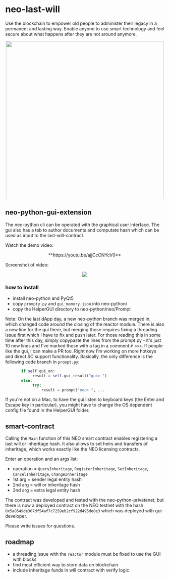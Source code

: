 # neo-last-will

Use the blockchain to empower old people to administer their legacy in a permanent and lasting way. Enable anyone to use smart technology and feel secure about what happens after they are not around anymore.

<p align="center">
 <img src="https://i.imgur.com/rVA7z2Q.png" width="500" height="500">
</p>

## neo-python-gui-extension
The neo-python cli can be operated with the graphical user interface. The gui also has a tab to author documents and computate hash which can be used as input to the last-will-contract.

Watch the demo video:

<p align="center">
**https://youtu.be/ajjCcCNYcV0**
</p>

Screenshot of video:

<p align="center">
 <img src="https://i.imgur.com/MQ4oEVK.jpg">
</p>

### how to install
  * install neo-python and PyQt5
  * copy `prompty.py` and `gui_memory.json` into neo-python/
  * copy the HelperGUI directory to neo-python/neo/Prompt

Note: On the last dApp day, a new neo-python branch was merged in, which changed code around the closing of the reactor module. There is also a new line for the gui there, but merging those requires fixing a threading issue first which I have to fix and push later. For those reading this in some time after this day, simply copypaste the lines from the prompt.py - it's just 10 new lines and I've marked those with a tag in a comment `# >>>`. If people like the gui, I can make a PR too. Right now I'm working on more hotkeys and direct SC support functionality. 
Basically, the only difference is the following code branch in `prompt.py`:
```python
       if self.gui_on:
            result = self.gui_result("gui> ")
       else:
            try:
                result = prompt("neo> ", ...
```
If you're not on a Mac, to have the gui listen to keyboard keys (the Enter and Escape key in particular), you might have to change the OS dependent config file found in the HelperGUI folder. 

## smart-contract
Calling the `Main` function of this NEO smart contract enables registering a last will or inheritage hash. It also allows to set heirs and transfers of inheritage, which works exactly like the NEO licensing contracts.

Enter an operation and an args list:
  * operation = `QueryInheritage`, `RegisterInheritage`, `SetInheritage`, `CancelInheritage`, `ChangeInheritage`
  * 1st arg = sender legal entity hash
  * 2nd arg = will or inheritage hash
  * 3nd arg = extra legal entity hash
  
The contract was developed and tested with the neo-python-privatenet, but there is now a deployed contract on the NEO testnet with the hash `0x5a8549de307df54af7c7259eb2cf922d495de0e3` which was deployed with gui-developer. 
 
Please write issues for questions.

## roadmap
  * a threading issue with the `reactor` module must be fixed to use the GUI with blocks
  * find most efficient way to store data on blockchain
  * include inheritage funds in will contract with verify logic
